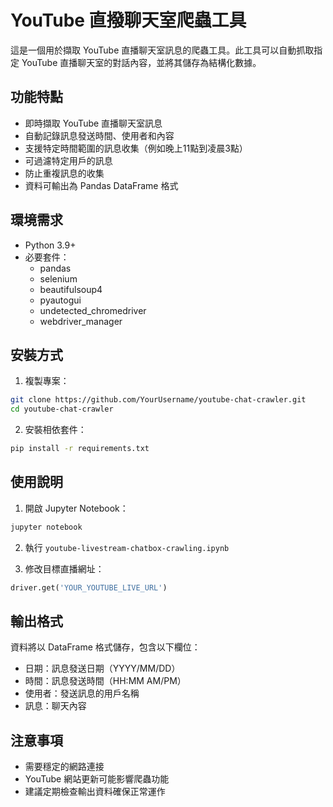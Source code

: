 # YouTube 直撥聊天室爬蟲工具
這是一個用於擷取 YouTube 直播聊天室訊息的爬蟲工具。此工具可以自動抓取指定 YouTube 直播聊天室的對話內容，並將其儲存為結構化數據。

## 功能特點
- 即時擷取 YouTube 直播聊天室訊息
- 自動記錄訊息發送時間、使用者和內容
- 支援特定時間範圍的訊息收集（例如晚上11點到凌晨3點）
- 可過濾特定用戶的訊息
- 防止重複訊息的收集
- 資料可輸出為 Pandas DataFrame 格式

## 環境需求
- Python 3.9+
- 必要套件：
  - pandas
  - selenium
  - beautifulsoup4
  - pyautogui
  - undetected_chromedriver
  - webdriver_manager

## 安裝方式
1. 複製專案：
```bash
git clone https://github.com/YourUsername/youtube-chat-crawler.git
cd youtube-chat-crawler
```

2. 安裝相依套件：
```bash
pip install -r requirements.txt
```

## 使用說明
1. 開啟 Jupyter Notebook：
```bash
jupyter notebook
```

2. 執行 `youtube-livestream-chatbox-crawling.ipynb`

3. 修改目標直播網址：
```python
driver.get('YOUR_YOUTUBE_LIVE_URL')
```

## 輸出格式
資料將以 DataFrame 格式儲存，包含以下欄位：
- 日期：訊息發送日期（YYYY/MM/DD）
- 時間：訊息發送時間（HH:MM AM/PM）
- 使用者：發送訊息的用戶名稱
- 訊息：聊天內容

## 注意事項
- 需要穩定的網路連接
- YouTube 網站更新可能影響爬蟲功能
- 建議定期檢查輸出資料確保正常運作
